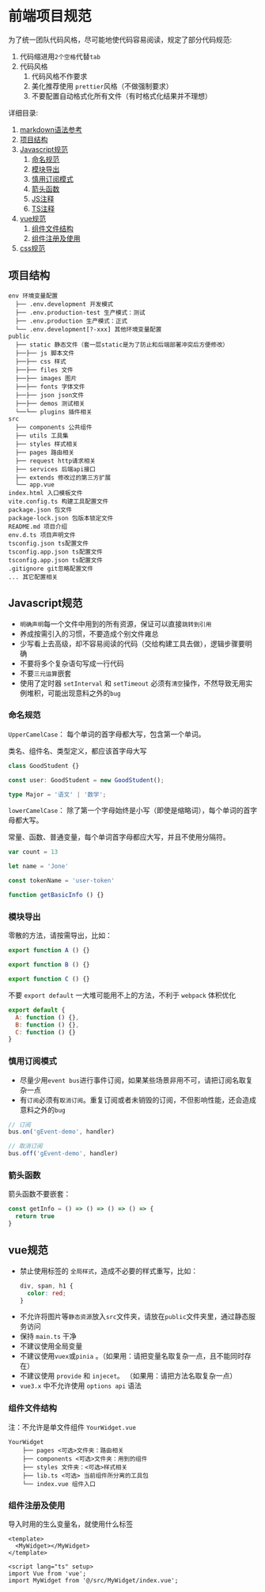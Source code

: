 # 前端项目规范
为了统一团队代码风格，尽可能地使代码容易阅读，规定了部分代码规范:

1. 代码缩进用`2个空格`代替`tab`
2. 代码风格
    1. 代码风格不作要求
    1. 美化推荐使用 `prettier`风格（不做强制要求）
    1. 不要配置自动格式化所有文件（有时格式化结果并不理想）

详细目录:
1. [markdown语法参考](https://github.com/google/styleguide/blob/gh-pages/docguide/style.md#document-layout)
2. [项目结构](#项目结构)
3. [Javascript规范](#Javascript规范)
    1.  [命名规范](#命名规范)
    1.  [模块导出](#模块导出)
    1.  [慎用订阅模式](#慎用订阅模式)
    1.  [箭头函数](#箭头函数)
    1.  [JS注释](https://jsdoc.app/tags-param.html)
    1.  [TS注释](http://typedoc.org/tags/param/)
4.  [vue规范](#vue规范)
    1.  [组件文件结构](#组件文件结构)
    1.  [组件注册及使用](#组件注册及使用)
5.  [css规范](#css规范)
    

## 项目结构
```
env 环境变量配置
  ├── .env.development 开发模式
  ├── .env.production-test 生产模式：测试
  ├── .env.production 生产模式：正式
  └── .env.development[?-xxx] 其他环境变量配置
public
  ├── static 静态文件（套一层static是为了防止和后端部署冲突后方便修改）
  ├──├── js 脚本文件
  ├──├── css 样式
  ├──├── files 文件
  ├──├── images 图片
  ├──├── fonts 字体文件
  ├──├── json json文件
  ├──├── demos 测试相关
  └──└── plugins 插件相关
src
  ├── components 公共组件
  ├── utils 工具集
  ├── styles 样式相关
  ├── pages 路由相关
  ├── request http请求相关
  ├── services 后端api接口
  ├── extends 修改过的第三方扩展
  └── app.vue
index.html 入口模板文件
vite.config.ts 构建工具配置文件
package.json 包文件
package-lock.json 包版本锁定文件
README.md 项目介绍
env.d.ts 项目声明文件
tsconfig.json ts配置文件
tsconfig.app.json ts配置文件
tsconfig.app.json ts配置文件
.gitignore git忽略配置文件
... 其它配置相关
```


## Javascript规范
- `明确声明`每一个文件中用到的所有资源，保证可以直接`跳转到引用`
- 养成按需引入的习惯，不要造成个别文件雍总
- 少写看上去高级，却不容易阅读的代码（交给构建工具去做），逻辑步骤要明确
- 不要将多个复杂语句写成一行代码
- 不要`三元运算`嵌套
- 使用了定时器 `setInterval` 和 `setTimeout` 必须有`清空`操作，不然导致无用实例堆积，可能出现意料之外的`bug`

### 命名规范

`UpperCamelCase`：  每个单词的首字母都大写，包含第一个单词。

 类名、组件名、类型定义，都应该首字母大写

```ts
class GoodStudent {}

const user: GoodStudent = new GoodStudent();

type Major = '语文' | '数学';

```

`lowerCamelCase`： 除了第一个字母始终是小写（即使是缩略词），每个单词的首字母都大写。

常量、函数、普通变量，每个单词首字母都应大写，并且不使用分隔符。

```javascript
var count = 13

let name = 'Jone'

const tokenName = 'user-token'

function getBasicInfo () {}
```


### 模块导出

零散的方法，请按需导出，比如：
```javascript
export function A () {}

export function B () {}

export function C () {}
```

不要 `export default` 一大堆可能用不上的方法，不利于 `webpack` 体积优化
```javascript
export default {
  A: function () {},
  B: function () {},
  C: function () {}
}
```


### 慎用订阅模式

- 尽量少用`event bus`进行事件订阅，如果某些场景非用不可，请把订阅名取复杂一点
- 有`订阅`必须有`取消订阅`。重复订阅或者未销毁的订阅，不但影响性能，还会造成意料之外的`bug`

```javascript
// 订阅
bus.on('gEvent-demo', handler)

// 取消订阅
bus.off('gEvent-demo', handler)
```

### 箭头函数
箭头函数不要嵌套：
```javascript
const getInfo = () => () => () => () => {
  return true
}
```



## vue规范
- 禁止使用标签的 `全局样式`，造成不必要的样式重写，比如：
  ```css
  div, span, h1 {
    color: red;
  }
  ```
- 不允许将图片等`静态资源`放入`src`文件夹，请放在`public`文件夹里，通过静态服务访问
- 保持 `main.ts` 干净
- 不建议使用全局变量
- 不建议使用`vuex`或`pinia` 。（如果用：请把变量名取复杂一点，且不能同时存在）
- 不建议使用 `provide` 和 `injecet`。 （如果用：请把方法名取复杂一点）
- `vue3.x` 中不允许使用 `options api` 语法

### 组件文件结构
注：不允许是单文件组件 `YourWidget.vue`

```
YourWidget
    ├── pages <可选>文件夹：路由相关
    ├── components <可选>文件夹：用到的组件
    ├── styles 文件夹：<可选>样式相关
    ├── lib.ts <可选> 当前组件所分离的工具包
    └── index.vue 组件入口
```

### 组件注册及使用
导入时用的生么变量名，就使用什么标签
```vue
<template>
  <MyWidget></MyWidget>
</template>

<script lang="ts" setup>
import Vue from 'vue';
import MyWidget from '@/src/MyWidget/index.vue';
```


